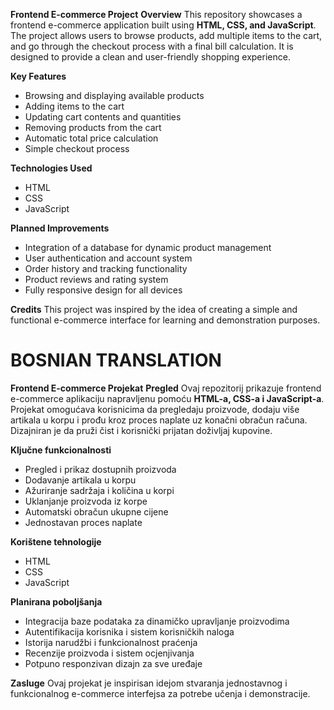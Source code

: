 **Frontend E-commerce Project**
**Overview**
This repository showcases a frontend e-commerce application built using **HTML, CSS, and JavaScript**. The project allows users to browse products, add multiple items to the cart, and go through the checkout process with a final bill calculation. It is designed to provide a clean and user-friendly shopping experience.

**Key Features**

* Browsing and displaying available products
* Adding items to the cart
* Updating cart contents and quantities
* Removing products from the cart
* Automatic total price calculation
* Simple checkout process

**Technologies Used**

* HTML
* CSS
* JavaScript

**Planned Improvements**

* Integration of a database for dynamic product management
* User authentication and account system
* Order history and tracking functionality
* Product reviews and rating system
* Fully responsive design for all devices

**Credits**
This project was inspired by the idea of creating a simple and functional e-commerce interface for learning and demonstration purposes.


# BOSNIAN TRANSLATION

**Frontend E-commerce Projekat**
**Pregled**
Ovaj repozitorij prikazuje frontend e-commerce aplikaciju napravljenu pomoću **HTML-a, CSS-a i JavaScript-a**. Projekat omogućava korisnicima da pregledaju proizvode, dodaju više artikala u korpu i prođu kroz proces naplate uz konačni obračun računa. Dizajniran je da pruži čist i korisnički prijatan doživljaj kupovine.

**Ključne funkcionalnosti**

* Pregled i prikaz dostupnih proizvoda
* Dodavanje artikala u korpu
* Ažuriranje sadržaja i količina u korpi
* Uklanjanje proizvoda iz korpe
* Automatski obračun ukupne cijene
* Jednostavan proces naplate

**Korištene tehnologije**

* HTML
* CSS
* JavaScript

**Planirana poboljšanja**

* Integracija baze podataka za dinamičko upravljanje proizvodima
* Autentifikacija korisnika i sistem korisničkih naloga
* Istorija narudžbi i funkcionalnost praćenja
* Recenzije proizvoda i sistem ocjenjivanja
* Potpuno responzivan dizajn za sve uređaje

**Zasluge**
Ovaj projekat je inspirisan idejom stvaranja jednostavnog i funkcionalnog e-commerce interfejsa za potrebe učenja i demonstracije.
